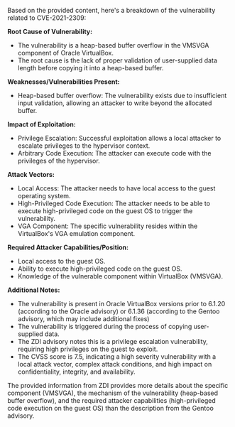 Based on the provided content, here's a breakdown of the vulnerability related to CVE-2021-2309:

**Root Cause of Vulnerability:**

*   The vulnerability is a heap-based buffer overflow in the VMSVGA component of Oracle VirtualBox.
*   The root cause is the lack of proper validation of user-supplied data length before copying it into a heap-based buffer.

**Weaknesses/Vulnerabilities Present:**

*   Heap-based buffer overflow: The vulnerability exists due to insufficient input validation, allowing an attacker to write beyond the allocated buffer.

**Impact of Exploitation:**

*   Privilege Escalation: Successful exploitation allows a local attacker to escalate privileges to the hypervisor context.
*   Arbitrary Code Execution: The attacker can execute code with the privileges of the hypervisor.

**Attack Vectors:**

*   Local Access: The attacker needs to have local access to the guest operating system.
*   High-Privileged Code Execution: The attacker needs to be able to execute high-privileged code on the guest OS to trigger the vulnerability.
*   VGA Component: The specific vulnerability resides within the VirtualBox's VGA emulation component.

**Required Attacker Capabilities/Position:**

*   Local access to the guest OS.
*   Ability to execute high-privileged code on the guest OS.
*   Knowledge of the vulnerable component within VirtualBox (VMSVGA).

**Additional Notes:**

* The vulnerability is present in Oracle VirtualBox versions prior to 6.1.20 (according to the Oracle advisory) or 6.1.36 (according to the Gentoo advisory, which may include additional fixes)
*   The vulnerability is triggered during the process of copying user-supplied data.
*   The ZDI advisory notes this is a privilege escalation vulnerability, requiring high privileges on the guest to exploit.
*   The CVSS score is 7.5, indicating a high severity vulnerability with a local attack vector, complex attack conditions, and high impact on confidentiality, integrity, and availability.

The provided information from ZDI provides more details about the specific component (VMSVGA), the mechanism of the vulnerability (heap-based buffer overflow), and the required attacker capabilities (high-privileged code execution on the guest OS) than the description from the Gentoo advisory.